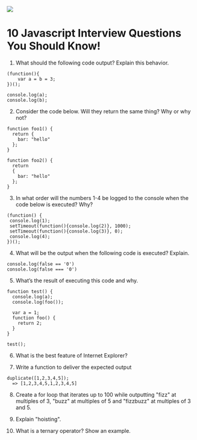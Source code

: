 
![](http://network.napco.com/target-marketing/wp-content/uploads/sites/3/2016/02/job_inteview_funny.jpg)
# 10 Javascript Interview Questions You Should Know!


1) What should the following code output? Explain this behavior.

```
(function(){
    var a = b = 3;
})();

console.log(a);
console.log(b);
```

2) Consider the code below. Will they return the same thing? Why or why not?

```
function foo1() {
  return {
    bar: "hello"
  };
}

function foo2() {
  return
  {
    bar: "hello"
  };
}
```

3) In what order will the numbers 1-4 be logged to the console when the code below is executed? Why?
```
(function() {
 console.log(1);
 setTimeout(function(){console.log(2)}, 1000);
 setTimeout(function(){console.log(3)}, 0);
 console.log(4);
})();
```

4) What will be the output when the following code is executed? Explain.
```
console.log(false == '0')
console.log(false === '0')
```

5) What’s the result of executing this code and why.
```
function test() {
  console.log(a);
  console.log(foo());

  var a = 1;
  function foo() {
    return 2;
  }
}

test();
```

6) What is the best feature of Internet Explorer?


7) Write a function to deliver the expected output
```
duplicate([1,2,3,4,5]);
  => [1,2,3,4,5,1,2,3,4,5]
  ```

  8) Create a for loop that iterates up to 100 while outputting "fizz" at multiples of 3, "buzz" at multiples of 5 and "fizzbuzz" at multiples of 3 and 5.

  9) Explain "hoisting".

  10) What is a ternary operator? Show an example.
